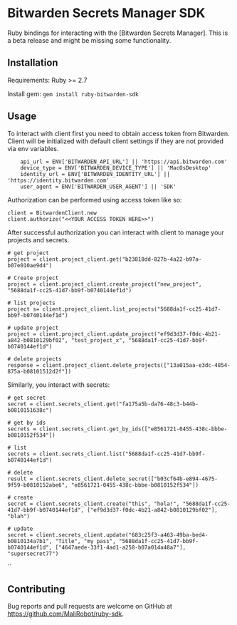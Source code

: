 # Bitwarden Secrets Manager SDK

Ruby bindings for interacting with the [Bitwarden Secrets Manager]. This is a beta release and might be missing some functionality.

## Installation

Requirements: Ruby >= 2.7

Install gem: `gem install ruby-bitwarden-sdk`


## Usage

To interact with client first you need to obtain access token from Bitwarden.
Client will be initialized with default client settings if they are not provided
via env variables.

```angular2html
    api_url = ENV['BITWARDEN_API_URL'] || 'https://api.bitwarden.com'
    device_type = ENV['BITWARDEN_DEVICE_TYPE'] || 'MacOsDesktop'
    identity_url = ENV['BITWARDEN_IDENTITY_URL'] || 'https://identity.bitwarden.com'
    user_agent = ENV['BITWARDEN_USER_AGENT'] || 'SDK'
```

Authorization can be performed using access token like so:
```angular2html
client = BitwardenClient.new
client.authorize("<<YOUR ACCESS TOKEN HERE>>")
```

After successful authorization you can interact with client to manage your projects and secrets.
```angular2html
# get project
project = client.project_client.get("b23818dd-827b-4a22-b97a-b07e010ae9d4")

# Create project
project = client.project_client.create_project("new_project", "5688da1f-cc25-41d7-bb9f-b0740144ef1d")

# list projects
project s= client.project_client.list_projects("5688da1f-cc25-41d7-bb9f-b0740144ef1d")

# update project
project = client.project_client.update_project("ef9d3d37-f0dc-4b21-a842-b0810129bf02", "test_project_x", "5688da1f-cc25-41d7-bb9f-b0740144ef1d")

# delete projects
response = client.project_client.delete_projects(["13a015aa-e3dc-4854-875a-b08101512d2f"])
```

Similarly, you interact with secrets:
```angular2html
# get secret
secret = client.secrets_client.get("fa175a5b-da76-48c3-b44b-b0810151638c")

# get by ids
secrets = client.secrets_client.get_by_ids(["e8561721-0455-438c-bbbe-b0810152f534"])

# list
secrets = client.secrets_client.list("5688da1f-cc25-41d7-bb9f-b0740144ef1d")

# delete
result = client.secrets_client.delete_secret(["b03cf64b-e894-4675-9f59-b0810152abe6", "e8561721-0455-438c-bbbe-b0810152f534"])

# create
secret = client.secrets_client.create("this", "hola!", "5688da1f-cc25-41d7-bb9f-b0740144ef1d", ["ef9d3d37-f0dc-4b21-a842-b0810129bf02"], "blah")

# update
secret = client.secrets_client.update("683c25f3-a463-49ba-bed4-b0810134a7b1", "Title", "my pass", "5688da1f-cc25-41d7-bb9f-b0740144ef1d", ["4647aede-33f1-4ad1-a258-b07a014a48a7"], "supersecret77")
```


``

## Contributing

Bug reports and pull requests are welcome on GitHub at https://github.com/MaliRobot/ruby-sdk.
